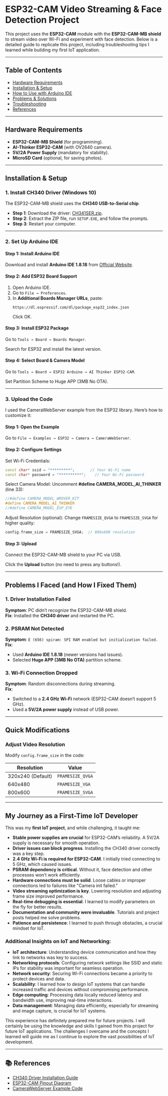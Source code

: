
# ESP32-CAM Video Streaming & Face Detection Project

This project uses the **ESP32-CAM** module with the **ESP32-CAM-MB shield** to stream video over Wi-Fi and experiment with face detection. Below is a detailed guide to replicate this project, including troubleshooting tips I learned while building my first IoT application.

---

## Table of Contents
- [Hardware Requirements](#hardware-requirements)
- [Installation & Setup](#installation--setup)
- [How to Use with Arduino IDE](#how-to-use-with-arduino-ide)
- [Problems & Solutions](#problems--solutions)
- [Troubleshooting](#troubleshooting)
- [References](#references)

---

## Hardware Requirements
- **ESP32-CAM-MB Shield** (for programming).
- **AI-Thinker ESP32-CAM** (with OV2640 camera).
- **5V/2A Power Supply** (mandatory for stability).
- **MicroSD Card** (optional, for saving photos).

---

## Installation & Setup

### 1. **Install CH340 Driver (Windows 10)**  
The ESP32-CAM-MB shield uses the **CH340 USB-to-Serial chip**.  
- **Step 1**: Download the driver: [CH341SER.zip](https://www.wch-ic.com/downloads/ch341ser_zip.html).  
- **Step 2**: Extract the ZIP file, run `SETUP.EXE`, and follow the prompts.  
- **Step 3**: Restart your computer.  

---

### 2. **Set Up Arduino IDE**  
#### Step 1: Install Arduino IDE  
Download and install **Arduino IDE 1.8.18** from [Official Website](https://www.arduino.cc/en/software/OldSoftwareReleases).  

#### Step 2: Add ESP32 Board Support  
1. Open Arduino IDE.  
2. Go to `File → Preferences`.  
3. In **Additional Boards Manager URLs**, paste:  
   ```text
   https://dl.espressif.com/dl/package_esp32_index.json
   ```
   Click OK.

#### Step 3: Install ESP32 Package
Go to `Tools → Board → Boards Manager`.

Search for ESP32 and install the latest version.

#### Step 4: Select Board & Camera Model
Go to `Tools → Board → ESP32 Arduino → AI Thinker ESP32-CAM`.

Set Partition Scheme to Huge APP (3MB No OTA).

---

### 3. **Upload the Code**

I used the CameraWebServer example from the ESP32 library. Here’s how to customize it:

#### Step 1: Open the Example
Go to `File → Examples → ESP32 → Camera → CameraWebServer`.

#### Step 2: Configure Settings
Set Wi-Fi Credentials:
```cpp
const char* ssid = "*********";       // Your Wi-Fi name
const char* password = "**********";    // Your Wi-Fi password
```

Select Camera Model:
Uncomment **#define CAMERA_MODEL_AI_THINKER** (line 33):
```cpp
//#define CAMERA_MODEL_WROVER_KIT
#define CAMERA_MODEL_AI_THINKER
//#define CAMERA_MODEL_ESP_EYE
```

Adjust Resolution (optional):
Change `FRAMESIZE_QVGA` to `FRAMESIZE_SVGA` for higher quality:
```cpp
config.frame_size = FRAMESIZE_SVGA;  // 800x600 resolution
```

#### Step 3: Upload
Connect the ESP32-CAM-MB shield to your PC via USB.

Click the **Upload** button (no need to press any buttons!).

---

## Problems I Faced (and How I Fixed Them)

### 1. **Driver Installation Failed**
**Symptom**: PC didn’t recognize the ESP32-CAM-MB shield.  
**Fix**: Installed the **CH340 driver** and restarted the PC.

### 2. **PSRAM Not Detected**
**Symptom**: `E (656) spiram: SPI RAM enabled but initialization failed.`  
**Fix**:
- Used **Arduino IDE 1.8.18** (newer versions had issues).
- Selected **Huge APP (3MB No OTA)** partition scheme.

### 3. **Wi-Fi Connection Dropped**
**Symptom**: Random disconnections during streaming.  
**Fix**:
- Switched to a **2.4 GHz Wi-Fi** network (ESP32-CAM doesn’t support 5 GHz).
- Used a **5V/2A power supply** instead of USB power.

---

## Quick Modifications

### Adjust Video Resolution
Modify `config.frame_size` in the code:

| Resolution    | Value                 |
| ------------- | --------------------- |
| 320x240 (Default) | `FRAMESIZE_QVGA` |
| 640x480 | `FRAMESIZE_VGA` |
| 800x600 | `FRAMESIZE_SVGA` |

---

## My Journey as a First-Time IoT Developer

This was my **first IoT project**, and while challenging, it taught me:

- **Stable power supplies are crucial** for ESP32-CAM’s reliability. A 5V/2A supply is necessary for smooth operation.
- **Driver issues can block progress**. Installing the CH340 driver correctly was a key step.
- **2.4 GHz Wi-Fi is required for ESP32-CAM**. I initially tried connecting to 5 GHz, which caused issues.
- **PSRAM dependency is critical**. Without it, face detection and other processes won’t work efficiently.
- **Hardware connections must be solid**. Loose cables or improper connections led to failures like "Camera init failed."
- **Video streaming optimization is key**. Lowering resolution and adjusting frame size improved performance.
- **Real-time debugging is essential**. I learned to modify parameters on the fly for better results.
- **Documentation and community were invaluable**. Tutorials and project posts helped me solve problems.
- **Patience and persistence**: I learned to push through obstacles, a crucial mindset for IoT.

### Additional Insights on IoT and Networking:

- **IoT architecture**: Understanding device communication and how they link to networks was key to success.
- **Networking protocols**: Configuring network settings like SSID and static IPs for stability was important for seamless operation.
- **Network security**: Securing Wi-Fi connections became a priority to protect devices and data.
- **Scalability**: I learned how to design IoT systems that can handle increased traffic and devices without compromising performance.
- **Edge computing**: Processing data locally reduced latency and bandwidth use, improving real-time interactions.
- **Data management**: Managing data efficiently, especially for streaming and image capture, is crucial for IoT systems.

This experience has definitely prepared me for future projects. I will certainly be using the knowledge and skills I gained from this project for future IoT applications. The challenges I overcame and the concepts I learned will guide me as I continue to explore the vast possibilities of IoT development.

---

## 📚 References
- [CH340 Driver Installation Guide](https://www.wch-ic.com/downloads/ch341ser_zip.html)
- [ESP32-CAM Pinout Diagram](https://randomnerdtutorials.com/esp32-cam-ai-thinker-pinout/)
- [CameraWebServer Example Code](https://github.com/espressif/arduino-esp32/tree/master/libraries/ESP32/examples/Camera/CameraWebServer)


